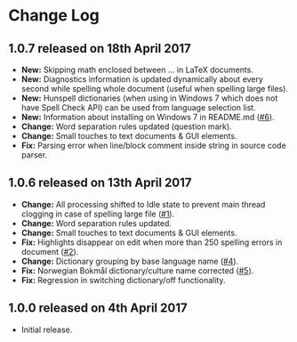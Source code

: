# Change Log

## **1.0.7** released on 18th April 2017

- **New:** Skipping math enclosed between $...$ in LaTeX documents.
- **New:** Diagnostics information is updated dynamically about every second while spelling whole document (useful when spelling large files).
- **New:** Hunspell dictionaries (when using in Windows 7 which does not have Spell Check API) can be used from language selection list.
- **New:** Information about installing on Windows 7 in README.md ([#6](https://github.com/bartosz-antosik/vscode-spellright/issues/6)).
- **Change:** Word separation rules updated (question mark).
- **Change:** Small touches to text documents & GUI elements.
- **Fix:** Parsing error when line/block comment inside string in source code parser.

## **1.0.6** released on 13th April 2017

- **Change:** All processing shifted to Idle state to prevent main thread clogging in case of spelling large file ([#1](https://github.com/bartosz-antosik/vscode-spellright/issues/1)).
- **Change:** Word separation rules updated.
- **Change:** Small touches to text documents & GUI elements.
- **Fix:** Highlights disappear on edit when more than 250 spelling errors in document ([#2](https://github.com/bartosz-antosik/vscode-spellright/issues/2)).
- **Change:** Dictionary grouping by base language name ([#4](https://github.com/bartosz-antosik/vscode-spellright/issues/4)).
- **Fix:** Norwegian Bokmål dictionary/culture name corrected ([#5](https://github.com/bartosz-antosik/vscode-spellright/issues/5)).
- **Fix:** Regression in switching dictionary/off functionality.

## **1.0.0** released on 4th April 2017

- Initial release.